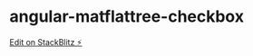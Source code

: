 # angular-matflattree-checkbox

[Edit on StackBlitz ⚡️](https://stackblitz.com/edit/angular-matflattree-checkbox)